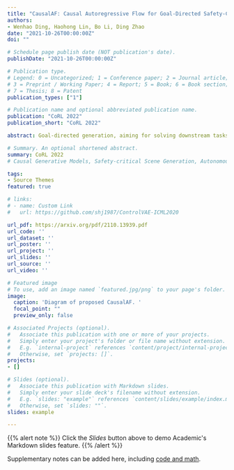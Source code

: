 ```yaml
---
title: "CausalAF: Causal Autoregressive Flow for Goal-Directed Safety-Critical Scenes Generation"
authors:
- Wenhao Ding, Haohong Lin, Bo Li, Ding Zhao
date: "2021-10-26T00:00:00Z"
doi: ""

# Schedule page publish date (NOT publication's date).
publishDate: "2021-10-26T00:00:00Z"

# Publication type.
# Legend: 0 = Uncategorized; 1 = Conference paper; 2 = Journal article;
# 3 = Preprint / Working Paper; 4 = Report; 5 = Book; 6 = Book section;
# 7 = Thesis; 8 = Patent
publication_types: ["1"]

# Publication name and optional abbreviated publication name.
publication: "CoRL 2022"
publication_short: "CoRL 2022"

abstract: Goal-directed generation, aiming for solving downstream tasks by generating diverse data, has a potentially wide range of applications in the real world. Previous works tend to formulate goal-directed generation as a purely data-driven problem, which directly searches or approximates the distribution of samples satisfying the goal. However, the generation ability of preexisting work is heavily restricted by inefficient sampling, especially for sparse goals that rarely show up in off-the-shelf datasets. For instance, generating safety-critical traffic scenes with the goal of increasing the risk of collision is critical to evaluate autonomous vehicles, but the rareness of such scenes is the biggest resistance. In this paper, we integrate causality as a prior into the safety-critical scene generation process and propose a flow-based generative framework - Causal Autoregressive Flow (CausalAF). CausalAF encourages the generative model to uncover and follow the causal relationship among generated objects via novel causal masking operations instead of searching the sample only from observational data. By learning the cause-and-effect mechanism of how the generated scene achieves the goal rather than just learning correlations from data, CausalAF significantly improves the learning efficiency. Extensive experiments on three heterogeneous traffic scenes illustrate that CausalAF requires much fewer optimization resources to effectively generate goal-directed scenes for safety evaluation tasks.

# Summary. An optional shortened abstract.
summary: CoRL 2022
# Causal Generative Models, Safety-critical Scene Generation, Autonomous driving

tags:
- Source Themes
featured: true

# links:
# - name: Custom Link
#   url: https://github.com/shj1987/ControlVAE-ICML2020

url_pdf: https://arxiv.org/pdf/2110.13939.pdf
url_code: ''
url_dataset: ''
url_poster: ''
url_project: ''
url_slides: ''
url_source: ''
url_video: ''

# Featured image
# To use, add an image named `featured.jpg/png` to your page's folder. 
image:
  caption: 'Diagram of proposed CausalAF. '
  focal_point: ""
  preview_only: false

# Associated Projects (optional).
#   Associate this publication with one or more of your projects.
#   Simply enter your project's folder or file name without extension.
#   E.g. `internal-project` references `content/project/internal-project/index.md`.
#   Otherwise, set `projects: []`.
projects:
- []

# Slides (optional).
#   Associate this publication with Markdown slides.
#   Simply enter your slide deck's filename without extension.
#   E.g. `slides: "example"` references `content/slides/example/index.md`.
#   Otherwise, set `slides: ""`.
slides: example

---
```


{{% alert note %}}
Click the *Slides* button above to demo Academic's Markdown slides feature.
{{% /alert %}}

Supplementary notes can be added here, including [code and math](https://sourcethemes.com/academic/docs/writing-markdown-latex/).
